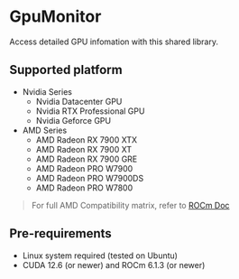 # GpuMonitor
Access detailed GPU infomation with this shared library.

## Supported platform
- Nvidia Series
  - Nvidia Datacenter GPU
  - Nvidia RTX Professional GPU
  - Nvidia Geforce GPU
- AMD Series
  - AMD Radeon RX 7900 XTX
  - AMD Radeon RX 7900 XT
  - AMD Radeon RX 7900 GRE
  - AMD Radeon PRO W7900
  - AMD Radeon PRO W7900DS
  - AMD Radeon PRO W7800

> For full AMD Compatibility matrix, refer to [ROCm Doc](https://rocm.docs.amd.com/en/latest/compatibility/compatibility-matrix.html)

## Pre-requirements
- Linux system required (tested on Ubuntu)
- CUDA 12.6 (or newer) and ROCm 6.1.3 (or newer)
